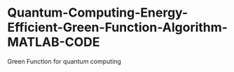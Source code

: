 # Quantum-Computing-Energy-Efficient-Green-Function-Algorithm-MATLAB-CODE
Green Function for quantum computing
